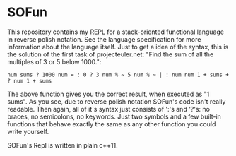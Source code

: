 # SOFun
This repository contains my REPL for a stack-oriented functional language in reverse polish notation. See the language specification for more information about the language itself. 
Just to get a idea of the syntax, this is the solution of the first task of projecteuler.net: "Find the sum of all the multiples of 3 or 5 below 1000.":

    num sums ? 1000 num = : 0 ? 3 num % ~ 5 num % ~ | : num num 1 + sums + ? num 1 + sums
    
The above function gives you the correct result, when executed as "1 sums". 
As you see, due to reverse polish notation SOFun's code isn't really readable. Then again, all of it's syntax just consists of ':'s and '?'s: no braces, no semicolons, no keywords. Just two symbols and a few built-in functions that behave exactly the same as any other function you could write yourself.

SOFun's Repl is written in plain c++11.
